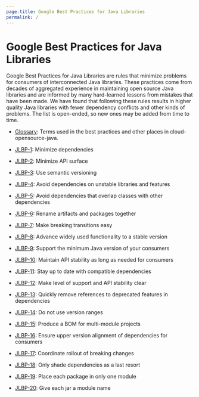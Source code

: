 ```yaml
---
page.title: Google Best Practices for Java Libraries
permalink: /
---
```


# Google Best Practices for Java Libraries

Google Best Practices for Java Libraries are rules that minimize
problems for consumers of interconnected Java libraries. These practices come
from decades of aggregated experience in maintaining open source Java libraries
and are informed by many hard-learned lessons from mistakes that have been
made. We have found that following these rules results in higher quality
Java libraries with fewer dependency conflicts and other kinds of problems. The
list is open-ended, so new ones may be added from time to time.

- [Glossary](glossary.md): Terms used in the best practices and other places in
  cloud-opensource-java.

- [JLBP-1](JLBP-1.md): Minimize dependencies

- [JLBP-2](JLBP-2.md): Minimize API surface

- [JLBP-3](JLBP-3.md): Use semantic versioning

- [JLBP-4](JLBP-4.md): Avoid dependencies on unstable libraries and features

- [JLBP-5](JLBP-5.md): Avoid dependencies that overlap classes with other
  dependencies

- [JLBP-6](JLBP-6.md): Rename artifacts and packages together
- [JLBP-7](JLBP-7.md): Make breaking transitions easy

- [JLBP-8](JLBP-8.md): Advance widely used functionality to a stable version

- [JLBP-9](JLBP-9.md): Support the minimum Java version of your consumers

- [JLBP-10](JLBP-10.md): Maintain API stability as long as needed for consumers

- [JLBP-11](JLBP-11.md): Stay up to date with compatible dependencies

- [JLBP-12](JLBP-12.md): Make level of support and API stability clear

- [JLBP-13](JLBP-13.md): Quickly remove references to deprecated features in
   dependencies
- [JLBP-14](JLBP-14.md): Do not use version ranges

- [JLBP-15](JLBP-15.md): Produce a BOM for multi-module projects

- [JLBP-16](JLBP-16.md): Ensure upper version alignment of dependencies for
  consumers
- [JLBP-17](JLBP-17.md): Coordinate rollout of breaking changes

- [JLBP-18](JLBP-18.md): Only shade dependencies as a last resort

- [JLBP-19](JLBP-19.md): Place each package in only one module

- [JLBP-20](JLBP-20.md): Give each jar a module name
